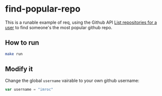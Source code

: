 # find-popular-repo

This is a runable example of req, using the Github API [List repositories for a user](https://docs.github.com/cn/rest/reference/repos#list-repositories-for-a-user) to find someone's the most popular github repo.

## How to run

```bash
make run
```

## Modify it

Change the global `username` vairable to your own github username:

```go
var username = "imroc"
```